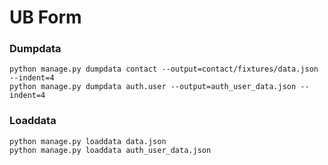 # UB Form
### Dumpdata
```
python manage.py dumpdata contact --output=contact/fixtures/data.json --indent=4
python manage.py dumpdata auth.user --output=auth_user_data.json --indent=4
```

### Loaddata
```
python manage.py loaddata data.json
python manage.py loaddata auth_user_data.json
```

